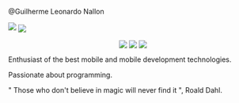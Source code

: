 @Guilherme Leonardo Nallon



<img src="https://img.shields.io/static/v1?label=Instagram&message=Instagram>Instagram</a>&color=blueviolet" />
<img align="center" src="https://img.shields.io/static/v1?label=Tec&style=flat-square&logo=Ionic&message=Ionic&color=blue"/>


<p align="center">
  <img align="center" src="https://img.shields.io/static/v1?label=Tec&style=flat-square&logo=Ionic&message=Ionic&color=blue"/>
  <img align="center" src="https://img.shields.io/static/v1?label=Tec&style=flat-square&logo=Firebase&message=Firebase&color=blue"/>
  <img align="center" src="https://img.shields.io/static/v1?label=Tec&style=flat-square&logo=TypeScript&message=TypeScript&color=blue"/>
</p>

Enthusiast of the best mobile and mobile development technologies.

Passionate about programming.

" Those who don't believe in magic will never find it ", Roald Dahl.
